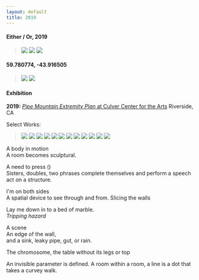 ```yaml
---
layout: default
title: 2019
---
```


#### Either / Or, 2019



> ![](/Images/eitheror-1.jpg)
> ![](/Images/eitheror-2.jpg)
> ![](/Images/eitheror-3.jpg)


#### 59.780774, -43.916505

> ![](/Images/green.jpg)
> ![](/Images/greendetail.jpg)


#### Exhibition

**2019:** [*Pipe Mountain Extremity Plan* at Culver Center for the Arts](https://ucrarts.ucr.edu/Exhibition/mfa%202019) Riverside, CA


Select Works:

> ![](/Images/Thesis8.jpg)
> ![](/Images/Thesis-5.jpg)
> ![](/Images/Thesis-4.jpg)
> ![](/Images/Thesis-7.jpg)
> ![](/Images/Thesis0.jpg)
> ![](/Images/Thesis-3-2.jpg)
> ![](/Images/Thesis-2-2.jpg)
> ![](/Images/Thesis-16.jpg)
> ![](/Images/Thesis-18.jpg)
> ![](/Images/Thesis2.jpg)
> ![](/Images/Thesis1.jpg)
> ![](/Images/Thesis_crop.jpg)

<p>A body in motion<br />
A room becomes sculptural.</p>

<p>A need to press ()<br />
Sisters, doubles, two phrases complete themselves and perform a speech act on a structure.</p>

<p>I'm on both sides<br />
A spatial device to see through and from. Slicing the walls</p>


<p>Lay me down in to a bed of marble.<br />
<i>Tripping hazard</i></p>

<p>A scene<br />
An edge of the wall, <br />
and a sink, leaky pipe, gut, or rain.</p>

<p>The chromosome, the table without its legs or top</p>

<p>An invisible parameter is defined. A room within a room, a line is a dot that takes a curvey walk.</p>
